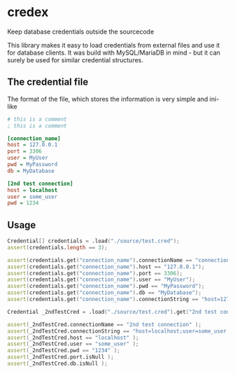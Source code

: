 # credex
Keep database credentials outside the sourcecode

This library makes it easy to load credentials from external files and use it for database clients.
It was build with MySQL/MariaDB in mind - but it can surely be used for similar credential structures.

## The credential file
The format of the file, which stores the information is very simple and ini-like
```ini
# this is a comment
; this is a comment

[connection_name]
host = 127.0.0.1
port = 3306
user = MyUser
pwd = MyPassword
db = MyDatabase

[2nd test connection]
host = localhost
user = some_user
pwd = 1234
```

## Usage
```D
Credential[] credentials = .load("./source/test.cred");
assert(credentials.length == 3);

assert(credentials.get("connection_name").connectionName == "connection_name");
assert(credentials.get("connection_name").host == "127.0.0.1");
assert(credentials.get("connection_name").port == 3306);
assert(credentials.get("connection_name").user == "MyUser");
assert(credentials.get("connection_name").pwd == "MyPassword");
assert(credentials.get("connection_name").db == "MyDatabase");
assert(credentials.get("connection_name").connectionString == "host=127.0.0.1;port=3306;user=MyUser;pwd=MyPassword;db=MyDatabase");
```
```D
Credential _2ndTestCred = .load("./source/test.cred").get("2nd test connection");

assert(_2ndTestCred.connectionName == "2nd test connection" );
assert(_2ndTestCred.connectionString == "host=localhost;user=some_user;pwd=1234" );
assert(_2ndTestCred.host == "localhost" );
assert(_2ndTestCred.user == "some_user" );
assert(_2ndTestCred.pwd == "1234" );
assert(_2ndTestCred.port.isNull );
assert(_2ndTestCred.db.isNull );
```
